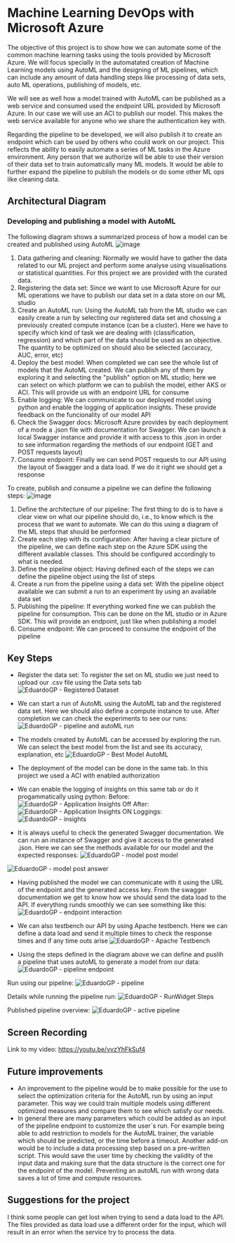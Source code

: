 
# Machine Learning DevOps with Microsoft Azure

The objective of this project is to show how we can automate some of the common machine learning tasks using the tools provided by Microsoft Azure. We will focus specially in the automatated creation of Machine Learning models using AutoML and the designing of ML pipelines, which can include any amount of data handling steps like processing of data sets, auto ML operations, publishing of models, etc. 

We will see as well how a model trained with AutoML can be published as a web service and consumed used the endpoint URL provided by Microsoft Azure. In our case we will use an ACI to publish our model. This makes the web service available for anyone who we share the authentication key with.

Regarding the pipeline to be developed, we will also publish it to create an endpoint which can be used by others who could work on our project. This reflects the ability to easily automate a series of ML tasks in the Azure environment. Any person that we authorize will be able to use their version of their data set to train automatically many ML models. It would be able to further expand the pipeline to publish the models or do some other ML ops like cleaning data. 


## Architectural Diagram
### Developing and publishing a model with AutoML
The following diagram shows a summarized process of how a model can be created and published using AutoML
![image](https://user-images.githubusercontent.com/83981857/150114927-1efdea4f-cbfd-4f8b-8176-b0b8f333aa26.png)

1. Data gathering and cleaning: Normally we would have to gather the data related to our ML project and perform some analyse using visualisations or statistical quantities. For this project we are provided with the curated data.
2. Registering the data set: Since we want to use Microsoft Azure for our ML operations we have to publish our data set in a data store on our ML studio
3. Create an AutoML run: Using the AutoML tab from the ML studio we can easily create a run by selecting our registered data set and chossing a previously created compute instance (can be a cluster). Here we have to specify which kind of task we are dealing with (classification, regression) and which part of the data should be used as an objective. The quantity to be optimized on should also be selected (accuracy, AUC, error, etc)
4. Deploy the best model: When completed we can see the whole list of models that the AutoML created. We can publish any of them by exploring it and selecting the "publish" option on ML studio; here we can select on which platform we can to publish the model, either AKS or ACI. This will provide us with an endpoint URL for consume
5. Enable logging: We can communicate to our deployed model using python and enable the logging of application insights. These provide feedback on the funcionality of our model API
6. Check the Swagger docs: Microsoft Azure provides by each deployment of a mode a .json file with documentation for Swagger. We can launch a local Swagger instance and provide it with access to this .json in order to see information regarding the methods of our endpoint (GET and POST requests layout)
7. Consume endpoint: Finally we can send POST requests to our API using the layout of Swagger and a data load. If we do it right we should get a response

To create, publish and consume a pipeline we can define the following steps:
![image](https://user-images.githubusercontent.com/83981857/150120409-d970af4f-a969-4bf8-bd95-000c8ef4a810.png)

1. Define the architecture of our pipeline: The first thing to do is to have a clear view on what our pipeline should do, i.e., to know which is the process that we want to automate. We can do this using a diagram of the ML steps that should be performed
2. Create each step with its configuration: After having a clear picture of the pipeline, we can define each step on the Azure SDK using the different available classes. This should be configured accordingly to what is needed.
3. Define the pipeline object: Having defined each of the steps we can define the pipeline object using the list of steps
4. Create a run from the pipeline using a data set: With the pipeline object available we can submit a run to an experiment by using an available data set
5. Publishing the pipeline: If everything worked fine we can publish the pipeline for consumption. This can be done on the ML studio or in Azure SDK. This will provide an endpoint, just like when publishing a model
6. Consume endpoint: We can proceed to consume the endpoint of the pipeline


## Key Steps
- Register the data set: To register the set on ML studio we just need to upload our .csv file using the Data sets tab
![EduardoGP - Registered Dataset](https://user-images.githubusercontent.com/83981857/150121255-c80d0ebd-5c6b-4e8c-97f2-c02fda47285c.PNG)

- We can start a run of AutoML using the AutoML tab and the registered data set. Here we should also define a compute instance to use. After completion we can check the experiments to see our runs:
![EduardoGP - pipeline and autoML run](https://user-images.githubusercontent.com/83981857/150122584-32f58109-08a6-4888-8365-026c84a843a6.PNG)

- The models created by AutoML can be accessed by exploring the run. We can select the best model from the list and see its accuracy, explanation, etc
![EduardoGP - Best Model AutoML](https://user-images.githubusercontent.com/83981857/150122742-38821e92-f43b-4674-9c85-94df65eb2bff.PNG)

- The deployment of the model can be done in the same tab. In this project we used a ACI with enabled authorization
- We can enable the logging of insights on this same tab or do it progammatically using python:
Before: 
![EduardoGP - Application Insights Off](https://user-images.githubusercontent.com/83981857/150123147-7abe866b-200d-40bb-a7a4-75563329b12a.PNG)
After: 
![EduardoGP - Application Insights ON](https://user-images.githubusercontent.com/83981857/150123175-8301e368-9269-41d3-95c8-2606afdddc5c.PNG)
Loggings:
![EduardoGP - insights](https://user-images.githubusercontent.com/83981857/150123228-c81c42ba-e52c-401c-a002-edd7c951e684.PNG)

- It is always useful to check the generated Swagger documentation. We can run an instance of Swagger and give it access to the generated .json. Here we can see the methods available for our model and the expected responses:
![EduardoGP - model post model](https://user-images.githubusercontent.com/83981857/150123478-54f3e6df-773d-488a-a4c4-af45bf417d9c.PNG)

![EduardoGP - model post answer](https://user-images.githubusercontent.com/83981857/150123485-959c0100-2c86-44b4-9704-28bbc629d4ab.PNG)

- Having published the model we can communicate with it using the URL of the endpoint and the generated access key. From the swagger documentation we get to know how we should send the data load to the API. If everything runds smoothly we can see something like this:
![EduardoGP - endpoint interaction](https://user-images.githubusercontent.com/83981857/150123893-b1aa838e-b26b-428e-961b-b910405bb8f5.PNG)

- We can also testbench our API by using Apache testbench. Here we can define a data load and send it multiple times to check the response times and if any time outs arise
![EduardoGP - Apache Testbench](https://user-images.githubusercontent.com/83981857/150124347-57f78226-8b5a-4fcf-b9bf-ea79ce91d90f.PNG)

- Using the steps defined in the diagram above we can define and puslih a pipeline that uses autoML to generate a model from our data:
![EduardoGP - pipeline endpoint](https://user-images.githubusercontent.com/83981857/150124909-396f5199-d0c1-4826-9483-31f03f8637dd.PNG)

Run using our pipeline:
![EduardoGP - pipeline](https://user-images.githubusercontent.com/83981857/150124950-588aedf9-67ec-4bd4-b85e-fe29e00a97cd.PNG)

Details while running the pipeline run:
![EduardoGP - RunWidget Steps](https://user-images.githubusercontent.com/83981857/150124994-f4e5af4b-f2b2-4e55-b77e-5f9c4c711f77.PNG)

Published pipeline overview:
![EduardoGP - active pipeline](https://user-images.githubusercontent.com/83981857/150125063-975a8fe7-4ebc-4a22-a2ba-ea039eb17bd8.PNG)



## Screen Recording
Link to my video:
https://youtu.be/vvzYhFkSuf4


## Future improvements
- An improvement to the pipeline would be to make possible for the use to select the optimization criteria for the AutoML run by using an input parameter. This way we could train multiple models using different optimized measures and compare them to see which satisfy our needs.
- In general there are many parameters which could be added as an input of the pipeline endpoint to customize the user´s run. For example being able to add restriction to models for the AutoML trainer, the variable which should be predicted, or the time before a timeout. 
Another add-on would be to include a data processing step based on a pre-written script. This would save the user time by checking the validity of the input data and making sure that the data structure is the correct one for the endpoint of the model. Preventing an autoML run with wrong data saves a lot of time and compute resources. 



## Suggestions for the project
I think some people can get lost when trying to send a data load to the API. The files provided as data load use a different order for the input, which will result in an error when the service try to process the data.

